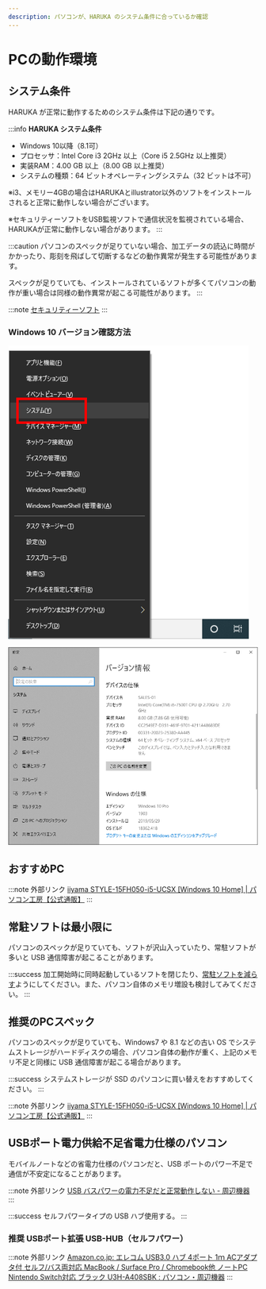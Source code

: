 ```yaml
---
description: パソコンが、HARUKA のシステム条件に合っているか確認
---
```


# PCの動作環境

## システム条件

HARUKA が正常に動作するためのシステム条件は下記の通りです。

:::info
**HARUKA システム条件**

* Windows 10以降（8.1可）
* プロセッサ：Intel Core i3 2GHz 以上（Core i5 2.5GHz 以上推奨）
* 実装RAM：4.00 GB 以上（8.00 GB 以上推奨）
* システムの種類：64 ビットオペレーティングシステム（32 ビットは不可）

※i3、メモリー4GBの場合はHARUKAとillustrator以外のソフトをインストールされると正常に動作しない場合がございます。

※セキュリティーソフトをUSB監視ソフトで通信状況を監視されている場合、HARUKAが正常に動作しない場合があります。
:::



:::caution
パソコンのスペックが足りていない場合、加工データの読込に時間がかかったり、彫刻を飛ばして切断するなどの動作異常が発生する可能性があります。

スペックが足りていても、インストールされているソフトが多くてパソコンの動作が重い場合は同様の動作異常が起こる可能性があります。
:::

:::note
[セキュリティーソフト](/docs/soft/harukaganishinai/sekyuritsofutono/)
:::


### Windows 10 バージョン確認方法

![1. キーボードの「WINマーク」+「X」を押して「システム」をクリックします。](/assets/20191015_01.png)

![2. HARUKA のシステム条件と合っているか確認します。](/assets/20191015_02.png)

## おすすめPC

:::note 外部リンク
[iiyama STYLE-15FH050-i5-UCSX [Windows 10 Home]  | パソコン工房【公式通販】](https://www.pc-koubou.jp/products/detail.php?product_id=719680&ref=core_i5_style_note) 
:::

## 常駐ソフトは最小限に

パソコンのスペックが足りていても、ソフトが沢山入っていたり、常駐ソフトが多いと USB 通信障害が起こることがあります。

:::success
加工開始時に同時起動しているソフトを閉じたり、[常駐ソフトを減らす](../sofutoniyorutoraburu/suttoappupuroguramu.md)ようにしてください。また、パソコン自体のメモリ増設も検討してみてください。
:::

## 推奨のPCスペック

パソコンのスペックが足りていても、Windows7 や 8.1 などの古い OS でシステムストレージがハードディスクの場合、パソコン自体の動作が重く、上記のメモリ不足と同様に USB 通信障害が起こる場合があります。

:::success
システムストレージが SSD のパソコンに買い替えをおすすめしてください。
:::

:::note 外部リンク
[iiyama STYLE-15FH050-i5-UCSX [Windows 10 Home]  | パソコン工房【公式通販】](https://www.pc-koubou.jp/products/detail.php?product_id=719680&ref=core_i5_style_note) 
:::

## USBポート電力供給不足省電力仕様のパソコン

モバイルノートなどの省電力仕様のパソコンだと、USB ポートのパワー不足で通信が不安定になることがあります。

:::note 外部リンク
[USB バスパワーの電力不足だと正常動作しない - 周辺機器](https://pcinformation.info/peripheral/usb-bus-power.html) 
:::

:::success
セルフパワータイプの USB ハブ使用する。
:::

### 推奨 USBポート拡張 USB-HUB（セルフパワー）

:::note 外部リンク
[Amazon.co.jp: エレコム USB3.0 ハブ 4ポート 1ｍ ACアダプタ付 セルフ/バス両対応 MacBook / Surface Pro / Chromebook他 ノートPC Nintendo Switch対応 ブラック U3H-A408SBK : パソコン・周辺機器](https://www.amazon.co.jp/dp/B00KKJJCXC/?coliid=I9R7OGQUCPEL4&colid=2P27YP4M43BSD&psc=1) 
:::

